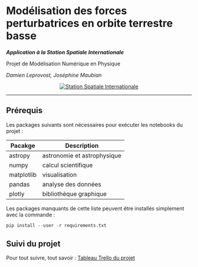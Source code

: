 # Modélisation des forces perturbatrices en orbite terrestre basse
***Application à la Station Spatiale Internationale***

Projet de Modélisation Numérique en Physique

*Damien Leprovost, Joséphine Maubian*

<p align="center" width="100%">
  <a href="#">
    <img src="http://www.alpine-geckos.at/wp-content/uploads/2010/03/iss-modules-150x150.jpg" alt="Station Spatiale Internationale">
  </a>
</p>

---

## Prérequis

Les packages suivants sont nécessaires pour exécuter les notebooks du projet :

| Pacakge    | Description                 |
|------------|-----------------------------|
| astropy    | astronomie et astrophysique |
| numpy      | calcul scientifique         |
| matplotlib | visualisation               |
| pandas     | analyse des données         |
| plotly     | bibliothèque graphique      |

Les packages manquants de cette liste peuvent être installés simplement avec la commande :

```python
pip install --user -r requirements.txt
```

## Suivi du projet

Pour tout suivre, tout savoir : [Tableau Trello du projet](https://trello.com/b/R6sQiqS1/groupe-2-leprovost-maubian)
